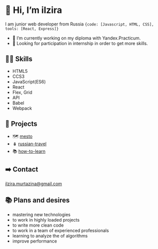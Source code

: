 #  👋 Hi, I’m ilzira 
I am junior web developer from Russia
`{code: [Javascript, HTML, CSS], tools: [React, Express]}`
- 🤸‍ I’m currently working on my diploma with Yandex.Practicum.
- 👀 Looking for participation in internship in order to get more skills.

👩‍💻 Skills 
------
- HTML5 
- CCS3
- JavaScript(ES6)
- React
- Flex, Grid
- API
- Babel
- Webpack

🧩 Projects
------
- 🗺 [mesto](https://ilzira-mur.github.io/mesto/)
- 🪆 [russian-travel](https://ilzira-mur.github.io/russian-travel/index.html)
- 📚 [how-to-learn](https://ilzira-mur.github.io/how-to-learn/)

➡️ Contact
------

ilzira.murtazina@gmail.com

📚 **Plans and desires**
-----
- mastering new technologies
- to work in highly loaded projects
- to write more clean code
- to work in a team of experienced professionals
- learning to analyze the of algorithms
- improve performance

<!---
ilzira-mur/ilzira-mur is a ✨ special ✨ repository because its `README.md` (this file) appears on your GitHub profile.
You can click the Preview link to take a look at your changes.
--->
